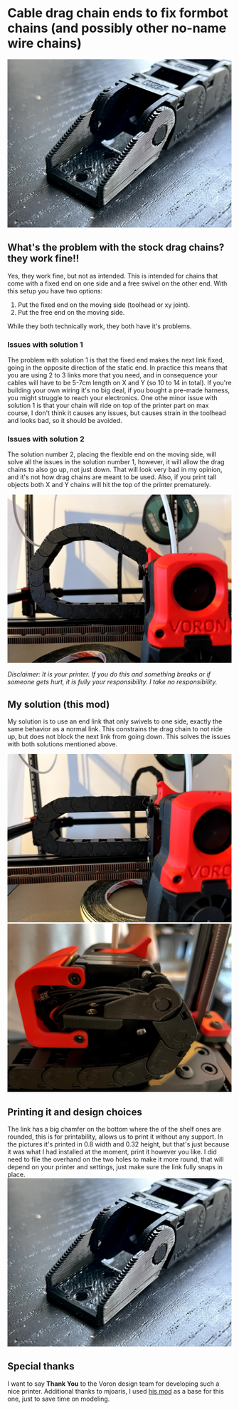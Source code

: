 # Cable drag chain ends to fix formbot chains (and possibly other no-name wire chains)

  ![Printed End](Images/PrintedEnd.jpg)

## What's the problem with the stock drag chains? they work fine!!
  Yes, they work fine, but not as intended. 
  This is intended for chains that come with a fixed end on one side and a free swivel on the other end. 
  With this setup you have two options:
 1. Put the fixed end on the moving side (toolhead or xy joint). 
 2. Put the free end on the moving side. 

While they both technically work, they both have it's problems. 

### Issues with solution 1
The problem with solution 1 is that the fixed end makes the next link fixed, going in the opposite direction of the static end. In practice this means that you are using 2 to 3 links more that you need, and in consequence your cables will have to be 5-7cm length on X and Y (so 10 to 14 in total). If you're building your own wiring it's no big deal,  if you bought a pre-made harness, you might struggle to reach your electronics. One othe minor issue with solution 1 is that your chain will ride on top of the printer part on max course, I don't think it causes any issues, but causes strain in the toolhead and looks bad, so it should be avoided. 
### Issues with solution 2
The solution number 2, placing the flexible end on the moving side, will solve all the issues in the solution number 1, however, it will allow the drag chains to also go up, not just down. That will look very bad in my opinion, and it's not how drag chains are meant to be used. Also, if you print tall objects both X and Y chains will hit the top of the printer prematurely. 

  ![With solution 2](Images/ChainRidingUp.jpg)

*Disclaimer: It is your printer. If you do this and something breaks or if someone gets hurt, it is fully your responsibility. I take no responsibility.*

  ## My solution (this mod)
  My solution is to use an end link that only swivels to one side, exactly the same behavior as a normal link. This constrains the drag chain to not ride up, but does not block the next link from going down. This solves the issues with both solutions mentioned above. 
  
  ![ ](Images/Chain1.jpg)
  ![ ](Images/Chain2.jpg)

## Printing it and design choices
The link has a big chamfer on the bottom where the of the shelf ones are rounded, this is for printability, allows us to print it without any support. In the pictures it's printed in 0.8 width and 0.32 height, but that's just because it was what I had installed at the moment, print it however you like. I did need to file the overhand on the two holes to make it more round, that will depend on your printer and settings, just make sure the link fully snaps in place. 
  ![Printed End](Images/PrintedEnd.jpg)

## Special thanks

I want to say **Thank You** to the Voron design team for developing such a nice printer. 
Additional thanks to mjoaris, I used [his mod](https://github.com/VoronDesign/VoronUsers/tree/master/printer_mods/mjoaris/10x11_Cable_Chain_Endcaps) as a base for this one, just to save time on modeling. 